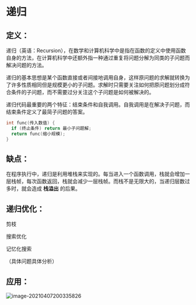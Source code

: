 # 递归

## 定义：

递归（英语：Recursion），在数学和计算机科学中是指在函数的定义中使用函数自身的方法，在计算机科学中还额外指一种通过重复将问题分解为同类的子问题而解决问题的方法。

递归的基本思想是某个函数直接或者间接地调用自身，这样原问题的求解就转换为了许多性质相同但是规模更小的子问题。求解时只需要关注如何把原问题划分成符合条件的子问题，而不需要过分关注这个子问题是如何被解决的。

递归代码最重要的两个特征：结束条件和自我调用。自我调用是在解决子问题，而结束条件定义了最简子问题的答案。

```c++
int func(传入数值) {
  if (终止条件) return 最小子问题解;
  return func(缩小规模);
}
```

## 缺点：

在程序执行中，递归是利用堆栈来实现的。每当进入一个函数调用，栈就会增加一层栈帧，每次函数返回，栈就会减少一层栈帧。而栈不是无限大的，当递归层数过多时，就会造成 **栈溢出** 的后果。

## 递归优化：

剪枝

搜索优化

记忆化搜索

（具体问题具体分析）

## 应用：

![image-20210407200335826](C:\Users\pengxin\AppData\Roaming\Typora\typora-user-images\image-20210407200335826.png)

 